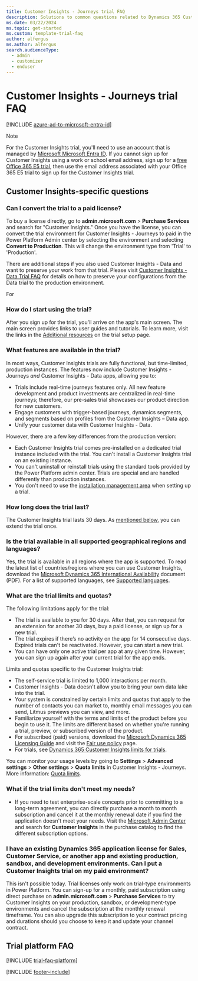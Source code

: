 ```yaml
---
title: Customer Insights - Journeys trial FAQ
description: Solutions to common questions related to Dynamics 365 Customer Insights trial setup and management. Learn how to resolve platform and app-specific issues.
ms.date: 03/22/2024
ms.topic: get-started
ms.custom: template-trial-faq
author: alfergus
ms.author: alfergus
search.audienceType: 
  - admin
  - customizer
  - enduser
---
```


# Customer Insights - Journeys trial FAQ

[!INCLUDE [azure-ad-to-microsoft-entra-id](./includes/azure-ad-to-microsoft-entra-id.md)]

> [!NOTE]
> For the Customer Insights trial, you'll need to use an account that is managed by [Microsoft Microsoft Entra ID](https://azure.microsoft.com/services/active-directory/). If you cannot sign up for Customer Insights using a work or school email address, sign up for a [free Office 365 E5 trial](https://www.microsoft.com/microsoft-365/enterprise/office-365-e5), then use the email address associated with your Office 365 E5 trial to sign up for the Customer Insights trial.

## Customer Insights-specific questions

### Can I convert the trial to a paid license?

To buy a license directly, go to **admin.microsoft.com** > **Purchase Services** and search for "Customer Insights." Once you have the license, you can convert the trial environment for Customer Insights - Journeys to paid in the Power Platform Admin center by selecting the environment and selecting **Convert to Production**. This will change the environment type from 'Trial' to 'Production'. 

There are additional steps if you also used Customer Insights - Data and want to preserve your work from that trial. Please visit [Customer Insights - Data Trial FAQ](customer-insights/data/trial-faq) for details on how to preserve your configurations from the Data trial to the production environment.

For 

### How do I start using the trial?

After you sign up for the trial, you'll arrive on the app's main screen. The main screen provides links to user guides and tutorials. To learn more, visit the links in the [Additional resources](trial-signup.md#additional-resources) on the trial setup page.

### What features are available in the trial?

In most ways, Customer Insights trials are fully functional, but time-limited, production instances. The features now include Customer Insights - Journeys *and* Customer Insights - Data apps, allowing you to:

- Trials include real-time journeys features only. All new feature development and product investments are centralized in real-time journeys; therefore, our pre-sales trial showcases our product direction for new customers. 
- Engage customers with trigger-based journeys, dynamics segments, and segments based on profiles from the Customer Insights – Data app.
- Unify your customer data with Customer Insights - Data.

However, there are a few key differences from the production version:

- Each Customer Insights trial comes pre-installed on a dedicated trial instance included with the trial. You can't install a Customer Insights trial on an existing instance.
- You can't uninstall or reinstall trials using the standard tools provided by the Power Platform admin center. Trials are special and are handled differently than production instances.
- You don't need to use the [installation management area](setup.md#install-uninstall-or-update-customer-insights) when setting up a trial.

### How long does the trial last?

The Customer Insights trial lasts 30 days. As [mentioned below](trial-faq.md#how-do-i-extend-the-trial), you can extend the trial once.

### Is the trial available in all supported geographical regions and languages?

Yes, the trial is available in all regions where the app is supported. To read the latest list of countries/regions where you can use Customer Insights, download the [Microsoft Dynamics 365 International Availability](https://go.microsoft.com/fwlink/p/?linkid=875097) document (PDF). For a list of supported languages, see [Supported languages](/powerapps/maker/portals/configure/enable-multiple-language-support#supported-languages).

### What are the trial limits and quotas?

The following limitations apply for the trial:

- The trial is available to you for 30 days. After that, you can request for an extension for another 30 days, buy a paid license, or sign up for a new trial.
- The trial expires if there’s no activity on the app for 14 consecutive days. Expired trials can't be reactivated. However, you can start a new trial.
- You can have only one active trial per app at any given time. However, you can sign up again after your current trial for the app ends.

Limits and quotas specific to the Customer Insights trial:

- The self-service trial is limited to 1,000 interactions per month. 
- Customer Insights - Data doesn't allow you to bring your own data lake into the trial. 
- Your system is constrained by certain limits and quotas that apply to the number of contacts you can market to, monthly email messages you can send, Litmus previews you can view, and more.
- Familiarize yourself with the terms and limits of the product before you begin to use it. The limits are different based on whether you're running a trial, preview, or subscribed version of the product.
- For subscribed (paid) versions, download the [Microsoft Dynamics 365 Licensing Guide](https://go.microsoft.com/fwlink/p/?linkid=866544) and visit the [Fair use policy](fair-use-policy.md) page.
- For trials, see [Dynamics 365 Customer Insights limits for trials](trial-preview-limits.md).

You can monitor your usage levels by going to  **Settings**  >  **Advanced settings**  >  **Other settings**  >  **Quota limits**  in Customer Insights - Journeys. More information: [Quota limits](quota-management.md).

### What if the trial limits don't meet my needs?

- If you need to test enterprise-scale concepts prior to committing to a long-term agreement, you can directly purchase a month to month subscription and cancel it at the monthly renewal date if you find the application doesn't meet your needs. Visit the [Microsoft Admin Center](https://admin.microsoft.com) and search for **Customer Insights** in the purchase catalog to find the different subscription options.

### I have an existing Dynamics 365 application license for Sales, Customer Service, or another app and existing production, sandbox, and development environments. Can I put a Customer Insights trial on my paid environment?

This isn't possible today. Trial licenses only work on trial-type environments in Power Platform. You can sign-up for a monthly, paid subscription using direct purchase on **admin.microsoft.com** > **Purchase Services** to try Customer Insights on your production, sandbox, or development-type environments and cancel the subscription at the monthly renewal timeframe. You can also upgrade this subscription to your contract pricing and durations should you choose to keep it and update your channel contract.

## Trial platform FAQ

[!INCLUDE [trial-faq-platform](./includes/trial-faq-platform.md)]

[!INCLUDE [footer-include](./includes/footer-banner.md)]